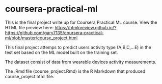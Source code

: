 # coursera-practical-ml
This is the final project write up for Coursera Practical ML course.
View the HTML file preview here: https://htmlpreview.github.io/?https://github.com/gary7135/coursera-practical-ml/blob/master/course_project.html

This final project attemps to predict users activity type (A,B,C,...E) in the test set based on the ML model built on the training set.

The dataset consist of data from wearable devices activity measurements.


The .Rmd file (course_project.Rmd) is the R Markdown that produced course_project.html file.

